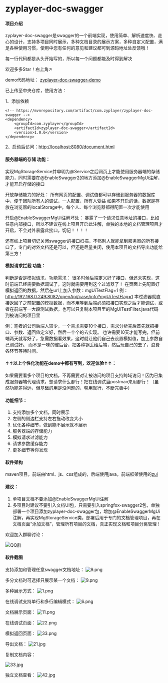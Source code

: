 # zyplayer-doc-swagger

#### 项目介绍
zyplayer-doc-swagger是swagger的一个前端实现，使用简单、解析速度快、走心的设计，支持多项目同时展示，多种文档目录的展示方案，多种自定义配置，满足各种使用习惯，使用中您有任何的意见和建议都可到源码地址处反馈哦！

每一行代码都是从头开始写的，所以每一个问题都能及时得到解决

欢迎多多Star！右上角↗

demo代码地址：
[zyplayer-doc-swagger-demo](https://gitee.com/zyplayer/zyplayer-doc-swagger-demo)

已上传至中央仓库，使用方法：

1、添加依赖
```
<!-- https://mvnrepository.com/artifact/com.zyplayer/zyplayer-doc-swagger -->
<dependency>
    <groupId>com.zyplayer</groupId>
    <artifactId>zyplayer-doc-swagger</artifactId>
    <version>1.0.6</version>
</dependency>
```
2、启动后访问：[http://localhost:8080/document.html](http://localhost:8080/document.html)

#### 服务器端的存储 功能：
实现MgStorageService并申明为@Service之后网页上才能使用服务器端的存储能力，同时需要在@EnableSwagger2的地方添加@EnableSwaggerMgUi注解，才能开启存储的接口

开放存储能力的好处：
所有网页的配置、调试值都可以存储到服务器的数据库中，便于团队所有人的调试，一人配置，所有人受益
如果不开启的话，数据是存放在浏览器的localStorage中，每个人、每个浏览器都得配置一次才能使用

开启@EnableSwaggerMgUi注解坏处：
暴露了一个请求任意地址的接口，比如任意内部接口，所以不建议在线上项目开启此注解，单独的本地的文档管理项目才开启，不会对外暴露此接口，切记！！！！

还有线上项目切记关闭swagger的接口扫描，不然别人就能拿到服务器的所有接口了，专门的对外文档还是可以，但还是尽量关闭，使用本项目的文档导出功能给第三方！

#### 模拟请求拦截 功能：
判断是否是模拟请求，功能需求：
很多时候后端定义好了接口，但还未实现，这时前端已经需要数据调试了，这时就需要用到这个过滤器了！
在页面上先配置好模拟返回的数据，然后在url上加入参数：mgUiTestFlag=1
例：http://192.168.0.249:8082/openApi/case/info?mgUiTestFlag=1
本过滤器就直接返回了之前配置的模拟数据，而不用等到后端必须把接口实现之后才能调试，或者在前端写一大段测试数据。也可以只复制本项目里的MgUiTestFilter.java代码到被访问的项目里

例：笔者的公司后端人较少，一个需求需要10个接口，需求分析完后首先就把接口、参数、返回值定义好，然后一个个的去实现。
也许需要10天才能写完，但前端两天就写好了，急需数据看效果，这时就让他们自己去设置模拟值，加上参数自己测试好。
而不是一味的催后台，把各种锅丢给后端，然后玩自己的去了，浪费各环节等待时间。

#### ↑↑以上个性化功能在demo中都有写到，欢迎体验↑↑：

如果需要看多个项目的文档，不再需要对让被访问的项目支持跨域访问！因为已集成服务器端代理请求，想请求什么都行！把在线调试当postman来用都行！（虽然功能差得远，但基础的用是没问题的，够用就行，不断完善中）

#### 功能细节：
1. 支持添加多个文档，同时展示
2. 左侧的侧边栏支持左右拖动改变大小
3. 优化各种细节，做到能不展示就不展示
4. 服务器端的存储能力
5. 模拟请求过滤能力
6. 请求参数缓存能力
7. 更多细节等你发现

#### 软件架构
maven项目，前端由html、js、css组成的，后端使用java，前端框架使用的[zui](http://zui.sexy)

#### 建议：
1. 单项目文档不要添加@EnableSwaggerMgUi注解
2. 多项目时建议不要引入文档UI包，只需要引入springfox-swagger2包，单独部署一个项目添加zyplayer-doc-swagger包，增加@EnableSwaggerMgUi注解，再实现MgStorageService类，部署后用于专门的文档管理项目，再在文档页面“添加文档”，管理所有项目的文档，真正实现文档和项目分离管理！

欢迎加入群聊讨论：

![QQ群](https://images.gitee.com/uploads/images/2018/0827/125719_a2f59824_596905.jpeg "QQ群.jpg")

#### 软件截图

支持添加和管理任意swagger文档地址：
![](https://images.gitee.com/uploads/images/2018/0830/225150_fb331488_596905.png "9.png")

多分文档时可选择只展示某一个文档：
![](https://images.gitee.com/uploads/images/2018/0830/224702_fe767513_596905.png "9.png")

多种展示方式：
![](https://images.gitee.com/uploads/images/2018/0830/224851_e7393e19_596905.png "1.png")

在线调试支持单行和多行编辑模式：
![](https://images.gitee.com/uploads/images/2018/0830/225343_cb99e28f_596905.png "6.png")

文档展示页面：
![](https://images.gitee.com/uploads/images/2018/0824/195423_4c1b7edc_596905.png "11.png")

在线调试页面：
![](https://images.gitee.com/uploads/images/2018/0824/195449_b89ba62b_596905.png "22.png")

模拟返回页面：
![](https://images.gitee.com/uploads/images/2018/0824/195517_f7d5ce32_596905.png "33.png")

导出文档：
![](https://images.gitee.com/uploads/images/2018/0921/132756_3102c452_596905.jpeg "21.jpg")

复制文档内容：

![](https://images.gitee.com/uploads/images/2018/0921/132810_360cd7d2_596905.jpeg "33.jpg")

独立文档查看：
![](https://images.gitee.com/uploads/images/2018/0921/132825_9cbf7ac4_596905.jpeg "42.jpg")

